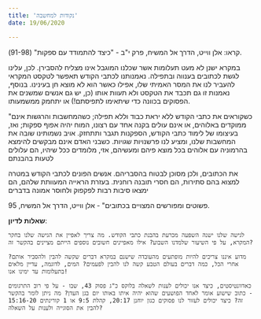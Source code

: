 ```yaml
---
title: 'נקודות למחשבה'
date: 19/06/2020

---
```


קראו: אלן ווייט, הדרך אל המשיח, פרק י"ב - "כיצד להתמודד עם ספקות" (91-98).

במקרא ישנן לא מעט תעלומות אשר שכלנו המוגבל אינו מצליח להסבירן. לכן, עלינו לגשת לכתובים בענווה ובתפילה. נאמנותנו לכתבי הקודש תאפשר לטקסט המקראי להעביר לנו את המסר האמיתי שלו, אפילו כאשר הוא לא מוצא חן בעינינו. בנוסף, נאמנות זו גם תכבד את הטקסט ולא תעוות אותו (כן, יש גם אנשים שמשנים את הפסוקים בכוונה כדי שיתאימו לתפיסתם!) או יתחמק ממשמעותו.

"כשקוראים את כתבי הקודש ללא יראת כבוד וללא תפילה; כשהמחשבות והרגשות אינם ממוקדים באלוהים, או אינם עולים בקנה אחד עם רצונו, המוח יהיה אפוף ספקות; ואז, בעיצומו של לימוד כתבי הקודש, הספקנות תגבר ותתחזק. אויב נשמותינו שובה את המחשבות שלנו, ומציע לנו פרשנויות שגויות. כשבני האדם אינם מבקשים להימצא בהרמוניה עם אלוהים בכל מוצא פיהם ומעשיהם, אזי, מלומדים ככל שיהיו, הם עלולים לטעות בהבנתם

את הכתובים, ולכן מסוכן לבטוח בהסבריהם. אנשים הפונים לכתבי הקודש במטרה למצוא בהם סתירות, הם חסרי תובנה רוחנית. בעזרת הראייה המעוותת שלהם, הם ימצאו סיבות רבות לפקפוק ולחוסר אמונה בדברים

פשוטים ומפורשים המצויים בכתובים" - אלן ווייט, הדרך אל המשיח, 95.

**שאלות לדיון**:

`לגישה שלנו ישנה השפעה מכרעת בהבנת כתבי הקודש. מה צריך לאפיין את הגישה שלנו בחקר המקרא, על פי השיעור שלמדנו השבוע? אילו מאפיינים חשובים נוספים הייתם מציינים בהקשר זה?`

`מדוע איננו צריכים להיות מופתעים מהעובדה שישנם במקרא דברים שקשה להבין ולהסביר אותם? אחרי הכל, כמה דברים בעולם הטבע קשה לנו להבין לפעמים? המים, לדוגמה, עדיין מלאים בתעלומות עד ימינו אנו!`

`כאדוונטיסטים, כיצד אנו יכולים לענות לשאלה בלוקס כ"ג פסוק 43, שבו - על פי רוב התרגומים - כתוב שישוע אומר לאחד הפושעים שהוא יהיה איתו באותו יום בגן העדן? מה ניתן לומר בהקשר זה? כיצד יכולים לעזור לנו פסוקים כגון יוחנן 20:17, קהלת 9:5 או 1 קורינתים 15:16-20 להבין את הסוגייה ולענות על השאלה?`